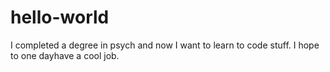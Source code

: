 # hello-world
I completed a degree in psych and now I want to learn to code stuff.
I hope to one dayhave a cool job.
